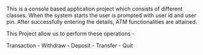 This is a console based application project which consists of different classes.
When the system starts the user is prompted with user id and user pin.
After successfully entering the details, ATM functionalities are attained.

This Project allow us to perform these operations - 

 Transaction -
 Withdraw -
 Deposit -
 Transfer -
 Quit
